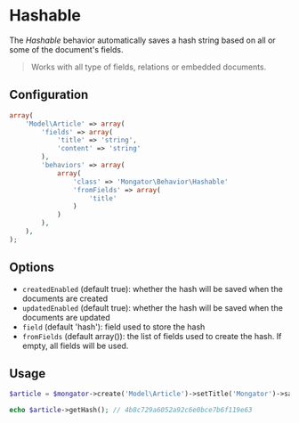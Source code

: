 Hashable
========

The *Hashable* behavior automatically saves a hash string based on all or some of the document's fields. 

> Works with all type of fields, relations or embedded documents.

Configuration
-------------

```php
array(
    'Model\Article' => array(
        'fields' => array(
            'title' => 'string',
            'content' => 'string'
        ),
        'behaviors' => array(
            array(
                'class' => 'Mongator\Behavior\Hashable'
                'fromFields' => array(
                    'title'
                )
            )
        ),
    ),
);

```

Options
-------

* ```createdEnabled``` (default true): whether the hash will be saved when the documents are created
* ```updatedEnabled``` (default true): whether the hash will be saved when the documents are updated
* ```field``` (default 'hash'): field used to store the hash
* ```fromFields``` (default array()): the list of fields used to create the hash. If empty, all fields will be used.

Usage
-----

```php
$article = $mongator->create('Model\Article')->setTitle('Mongator')->save();

echo $article->getHash(); // 4b8c729a6052a92c6e0bce7b6f119e63
```
